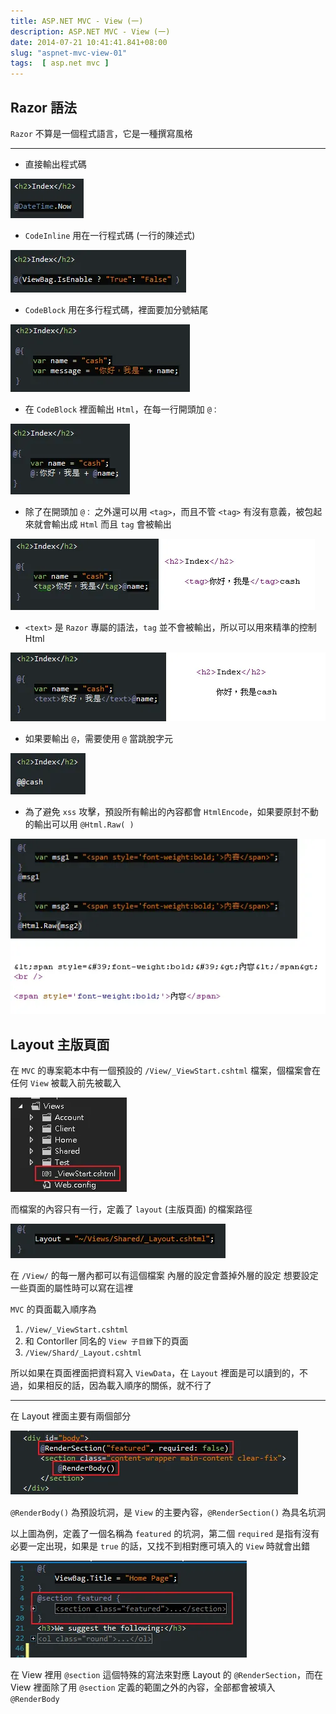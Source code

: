 ```yaml
---
title: ASP.NET MVC - View (一)
description: ASP.NET MVC - View (一)
date: 2014-07-21 10:41:41.841+08:00
slug: "aspnet-mvc-view-01"
tags:  [ asp.net mvc ]
---
```


## Razor 語法

`Razor` 不算是一個程式語言，它是一種撰寫風格

---

- 直接輸出程式碼

![](./01.webp)

- `CodeInline` 用在一行程式碼 (一行的陳述式)

![](./02.webp)

- `CodeBlock` 用在多行程式碼，裡面要加分號結尾

![](./03.webp)

- 在 `CodeBlock` 裡面輸出 `Html`，在每一行開頭加 `@：`

![](./04.webp)

- 除了在開頭加 `@：` 之外還可以用 `<tag>`，而且不管 `<tag>` 有沒有意義，被包起來就會輸出成 `Html` 而且 `tag` 會被輸出

![](./05.webp)

- `<text>` 是 `Razor` 專屬的語法，`tag` 並不會被輸出，所以可以用來精準的控制 Html

![](./06.webp)

- 如果要輸出 `@`，需要使用 `@` 當跳脫字元

![](./07.webp)

- 為了避免 `xss` 攻擊，預設所有輸出的內容都會 `HtmlEncode`，如果要原封不動的輸出可以用 `@Html.Raw( )`

![](./08.webp)

## Layout 主版頁面

在 `MVC` 的專案範本中有一個預設的 `/View/_ViewStart.cshtml` 檔案，個檔案會在任何 `View` 被載入前先被載入

![](./09.webp)

而檔案的內容只有一行，定義了 `layout` (主版頁面) 的檔案路徑

![](./10.webp)

在 `/View/` 的每一層內都可以有這個檔案
內層的設定會蓋掉外層的設定
想要設定一些頁面的屬性時可以寫在這裡

`MVC` 的頁面載入順序為

1. `/View/_ViewStart.cshtml`
2. 和 Contorller 同名的 `View 子目錄`下的頁面
3. `/View/Shard/_Layout.cshtml`

所以如果在頁面裡面把資料寫入 `ViewData`，在 `Layout` 裡面是可以讀到的，不過，如果相反的話，因為載入順序的關係，就不行了

---

在 Layout 裡面主要有兩個部分

![](./11.webp)

`@RenderBody()` 為預設坑洞，是 `View` 的主要內容，`@RenderSection()` 為具名坑洞

以上圖為例，定義了一個名稱為 `featured` 的坑洞，第二個 `required` 是指有沒有必要一定出現，如果是 `true` 的話，又找不到相對應可填入的 `View` 時就會出錯

![](./12.webp)

在 View 裡用 `@section` 這個特殊的寫法來對應 Layout 的 `@RenderSection`，而在 View 裡面除了用 `@section` 定義的範圍之外的內容，全部都會被填入 `@RenderBody`</text></tag></tag>